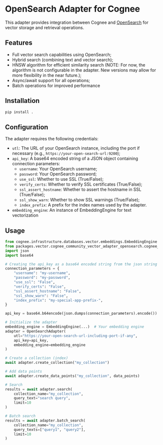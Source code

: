# OpenSearch Adapter for Cognee

This adapter provides integration between Cognee and [OpenSearch](https://opensearch.org/) for vector storage and retrieval operations.

## Features

- Full vector search capabilities using OpenSearch;
- Hybrid search (combining text and vector search);
- HNSW algorithm for efficient similarity search (NOTE: For now, the algorithm is not configurable in the adapter. New versions may allow for more flexibility in the near future.);
- Async/await support for all operations;
- Batch operations for improved performance

## Installation

```bash
pip install .
```

## Configuration

The adapter requires the following credentials:
- `utl`: The URL of your OpenSearch instance, including the port if necessary (e.g., `https://your-open-search-url:9200`);
- `api_key`: A base64 encoded string of a JSON object containing connection parameters:
  - `username`: Your OpenSearch username;
  - `password`: Your OpenSearch password;
  - `use_ssl`: Whether to use SSL (True/False);
  - `verify_certs`: Whether to verify SSL certificates (True/False);
  - `ssl_assert_hostname`: Whether to assert the hostname in SSL (True/False);
  - `ssl_show_warn`: Whether to show SSL warnings (True/False);
  - `index_prefix`: A prefix for the index names used by the adapter.
- `embedding_engine`: An instance of EmbeddingEngine for text vectorization

## Usage

```python
from cognee.infrastructure.databases.vector.embeddings.EmbeddingEngine import EmbeddingEngine
from packages.vector.cognee_community_vector_adapter_opensearch.cognee_community_vector_adapter_opensearch import OpenSearchAdapter
import json
import base64

# Creating the api_key as a base64 encoded string from the json string of the parameters
connection_parameters = {
    "username": "my-username",
    "password": "my-password",
    "use_ssl": "False",
    "verify_certs": "False",
    "ssl_assert_hostname": "False",
    "ssl_show_warn": "False",
    "index_prefix": "my-special-app-prefix-",
}

api_key = base64.b64encode(json.dumps(connection_parameters).encode()).decode()

# Initialize the adapter
embedding_engine = EmbeddingEngine(...)  # Your embedding engine
adapter = OpenSearchAdapter(
    utl="https://your-open-search-url-including-port-if-any",
    api_key=api_key,
    embedding_engine=embedding_engine
)

# Create a collection (index)
await adapter.create_collection("my_collection")

# Add data points
await adapter.create_data_points("my_collection", data_points)

# Search
results = await adapter.search(
    collection_name="my_collection",
    query_text="search query",
    limit=10
)

# Batch search
results = await adapter.batch_search(
    collection_name="my_collection",
    query_texts=["query1", "query2"],
    limit=10
)
```
